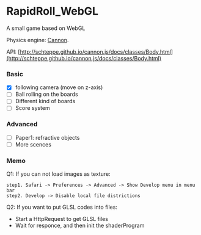 # RapidRoll_WebGL

A small game based on WebGL

Physics engine: [Cannon](https://github.com/schteppe/cannon.js).

API: [http://schteppe.github.io/cannon.js/docs/classes/Body.html](http://schteppe.github.io/cannon.js/docs/classes/Body.html)

### Basic

- [x] following camera (move on z-axis)
- [ ] Ball rolling on the boards
- [ ] Different kind of boards
- [ ] Score system

### Advanced

- [ ] Paper1: refractive objects
- [ ] More scences

### Memo

Q1: If you can not load images as texture:

```
step1. Safari -> Preferences -> Advanced -> Show Develop menu in menu bar
step2. Develop -> Disable local file districtions
```

Q2: If you want to put GLSL codes into files:

- Start a HttpRequest to get GLSL files
- Wait for responce, and then init the shaderProgram